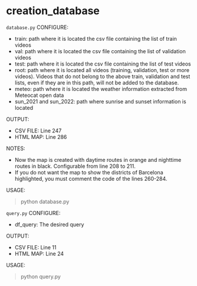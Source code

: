 creation_database
========

`database.py`
CONFIGURE:
- train: path where it is located the csv file containing the list of train videos
- val: path where it is located the csv file containing the list of validation videos
- test: path where it is located the csv file containing the list of test videos
- root: path where it is located all videos (training, validation, test or more videos). Videos that do not belong to the above train, validation and test lists, even if they are in this path, will not be added to the database.
- meteo: path where it is located the weather information extracted from Meteocat open data
- sun_2021 and sun_2022: path where sunrise and sunset information is located

OUTPUT:
- CSV FILE: Line 247
- HTML MAP: Line 286

NOTES: 
- Now the map is created with daytime routes in orange and nighttime routes in black. Configurable from line 208 to 211. 
- If you do not want the map to show the districts of Barcelona highlighted, you must comment the code of the lines 260-284.

USAGE: 
>python database.py

`query.py`
CONFIGURE:
- df_query: The desired query

OUTPUT:
- CSV FILE: Line 11
- HTML MAP: Line 24

USAGE:
>python query.py
